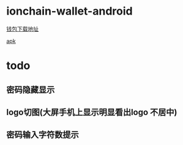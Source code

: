 # ionchain-wallet-android
[钱包下载地址](https://github.com/ionchain/ionchain-wallet-android/releases)
  
[apk](https://github.com/ionchain/ionchain-wallet-android/releases)
# todo
## 密码隐藏显示
## logo切图(大屏手机上显示明显看出logo 不居中)
## 密码输入字符数提示
